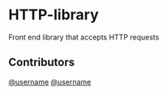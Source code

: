 # HTTP-library
Front end library that accepts HTTP requests

## Contributors
[@username](https://www.github.com/TSmedes)
[@username](https://www.github.com/lavy-spu)
